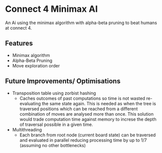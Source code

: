 
# Connect 4 Minimax AI

An Ai using the minimax algorithm with alpha-beta pruning to beat humans at connect 4.


## Features

- Minimax algorithm
- Alpha-Beta Pruning
- Move exploration order
  
## Future Improvements/ Optimisations 
- Transposition table using zorbist hashing
    - Caches outcomes of past computations so time is not wasted re-evaluating the same state again. This is needed as when the tree is traversed positions which can be reached from a different combination of moves are analysed more than once. This solution would trade computation time against memory to increse the depth of traversal possible in a given time. 
- Multithreading
    - Each branch from root node (current board state) can be traversed and evaluated in parallel reducing processing time by up to 1/7 (assuming no other bottlenecks)

  
